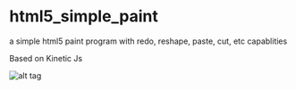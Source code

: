 html5_simple_paint
==================

a simple html5 paint program with redo, reshape, paste, cut, etc capablities

Based on Kinetic Js

![alt tag](https://raw.github.com/dingxizheng/html5_simple_paint/edit/master/screen_shot.jpg)
